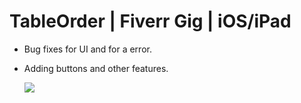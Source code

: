 # TableOrder | Fiverr Gig | iOS/iPad
- Bug fixes for UI and for a error.
- Adding buttons and other features.

  ![](https://ianspresney.com/assets/img/ipad.png)
